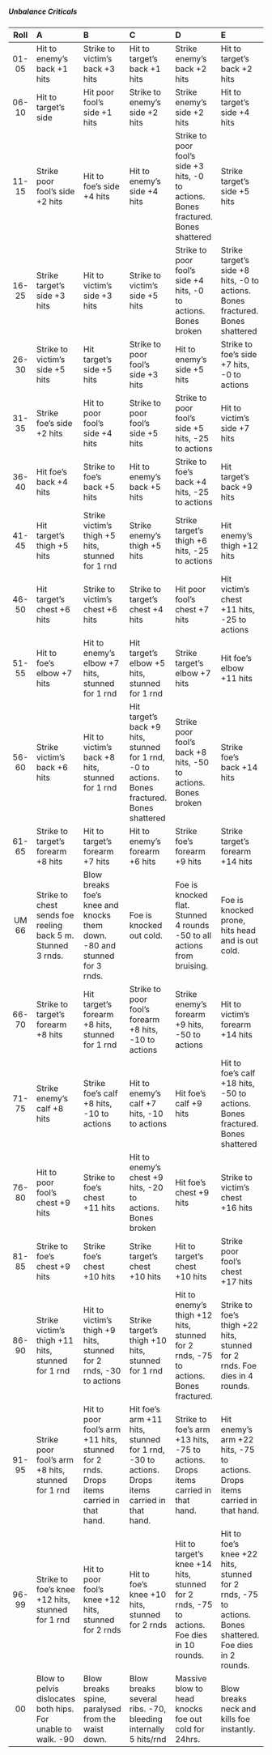 ##### Unbalance Criticals

|Roll| A | B | C | D | E |
|:--------:|:----------------------------|:----------------------------|:----------------------------|:----------------------------|:----------------------------|
|01-05  | Hit to enemy’s back +1 hits  | Strike to victim’s back +3 hits  | Hit to target’s back +1 hits  | Strike enemy’s back +2 hits  | Hit to target’s back +2 hits| 
|06-10  | Hit to target’s side  | Hit poor fool’s side +1 hits  | Strike to enemy’s side +2 hits  | Strike enemy’s side +2 hits  | Hit to target’s side +4 hits |
|11-15  | Strike poor fool’s side +2 hits  | Hit to foe’s side +4 hits  | Hit to enemy’s side +4 hits  | Strike to poor fool’s side +3 hits, -0 to actions. Bones fractured. Bones shattered  | Strike target’s side +5 hits| 
|16-25  | Strike target’s side +3 hits  | Hit to victim’s side +3 hits  | Strike to victim’s side +5 hits  | Strike to poor fool’s side +4 hits, -0 to actions. Bones broken  | Strike target’s side +8 hits, -0 to actions. Bones fractured. Bones shattered| 
|26-30  | Strike to victim’s side +5 hits  | Hit target’s side +5 hits  | Strike to poor fool’s side +3 hits  | Hit to enemy’s side +5 hits  | Strike to foe’s side +7 hits, -0 to actions |
|31-35  | Strike foe’s side +2 hits  | Hit to poor fool’s side +4 hits  | Strike to poor fool’s side +5 hits  | Strike to poor fool’s side +5 hits, -25 to actions  | Hit to victim’s side +7 hits| 
|36-40  | Hit foe’s back +4 hits  | Strike to foe’s back +5 hits  | Hit to enemy’s back +5 hits  | Strike to foe’s back +4 hits, -25 to actions  | Hit target’s back +9 hits |
|41-45  | Hit target’s thigh +5 hits  | Strike victim’s thigh +5 hits, stunned for 1 rnd  | Strike enemy’s thigh +5 hits  | Strike target’s thigh +6 hits, -25 to actions  | Hit enemy’s thigh +12 hits| 
|46-50  | Hit target’s chest +6 hits  | Strike to victim’s chest +6 hits  | Strike to target’s chest +4 hits  | Hit poor fool’s chest +7 hits  | Hit victim’s chest +11 hits, -25 to actions |
|51-55  | Hit to foe’s elbow +7 hits  | Hit to enemy’s elbow +7 hits, stunned for 1 rnd  | Hit target’s elbow +5 hits, stunned for 1 rnd  | Strike target’s elbow +7 hits  | Hit foe’s elbow +11 hits| 
|56-60  | Strike victim’s back +6 hits  | Hit to victim’s back +8 hits, stunned for 1 rnd  | Hit target’s back +9 hits, stunned for 1 rnd, -0 to actions. Bones fractured. Bones shattered  | Strike poor fool’s back +8 hits, -50 to actions. Bones broken  | Strike foe’s back +14 hits| 
|61-65  | Strike to target’s forearm +8 hits  | Hit to target’s forearm +7 hits  | Hit to enemy’s forearm +6 hits  | Strike foe’s forearm +9 hits  | Strike target’s forearm +14 hits |
|UM 66  | Strike to chest sends foe reeling back 5 m. Stunned 3 rnds.  | Blow breaks foe’s knee and knocks them down. -80 and stunned for 3 rnds.  | Foe is knocked out cold.  | Foe is knocked flat. Stunned 4 rounds -50 to all actions from bruising.  | Foe is knocked prone, hits head and is out cold.| 
|66-70  | Strike to target’s forearm +8 hits  | Hit target’s forearm +8 hits, stunned for 1 rnd  | Strike to poor fool’s forearm +8 hits, -10 to actions  | Strike enemy’s forearm +9 hits, -50 to actions  | Hit to victim’s forearm +14 hits |
|71-75  | Strike enemy’s calf +8 hits  | Strike foe’s calf +8 hits, -10 to actions  | Hit to enemy’s calf +7 hits, -10 to actions  | Hit foe’s calf +9 hits  | Hit to foe’s calf +18 hits, -50 to actions. Bones fractured. Bones shattered |
|76-80  | Hit to poor fool’s chest +9 hits  | Strike to foe’s chest +11 hits  | Hit to enemy’s chest +9 hits, -20 to actions. Bones broken  | Hit foe’s chest +9 hits  | Strike to victim’s chest +16 hits |
|81-85  | Strike to foe’s chest +9 hits  | Strike foe’s chest +10 hits  | Strike target’s chest +10 hits  | Hit to target’s chest +10 hits  | Strike poor fool’s chest +17 hits |
|86-90  | Strike victim’s thigh +11 hits, stunned for 1 rnd  | Hit to victim’s thigh +9 hits, stunned for 2 rnds, -30 to actions  | Strike target’s thigh +10 hits, stunned for 1 rnd  | Hit to enemy’s thigh +12 hits, stunned for 2 rnds, -75 to actions. Bones fractured.  | Strike to foe’s thigh +22 hits, stunned for 2 rnds. Foe dies in 4 rounds.| 
|91-95  | Strike poor fool’s arm +8 hits, stunned for 1 rnd  | Hit to poor fool’s arm +11 hits, stunned for 2 rnds. Drops items carried in that hand.  | Hit foe’s arm +11 hits, stunned for 1 rnd, -30 to actions. Drops items carried in that hand.  | Strike to foe’s arm +13 hits, -75 to actions. Drops items carried in that hand.  | Hit enemy’s arm +22 hits, -75 to actions. Drops items carried in that hand.| 
|96-99  | Strike to foe’s knee +12 hits, stunned for 1 rnd  | Hit to poor fool’s knee +12 hits, stunned for 2 rnds  | Hit to foe’s knee +10 hits, stunned for 2 rnds  | Hit to target’s knee +14 hits, stunned for 2 rnds, -75 to actions. Foe dies in 10 rounds.  | Hit to foe’s knee +22 hits, stunned for 2 rnds, -75 to actions. Bones shattered. Foe dies in 2 rounds. |
|00  | Blow to pelvis dislocates both hips. For unable to walk. -90  | Blow breaks spine, paralysed from the waist down.  | Blow breaks several ribs. -70, bleeding internally 5 hits/rnd  | Massive blow to head knocks foe out cold for 24hrs.  | Blow breaks neck and kills foe instantly. |
